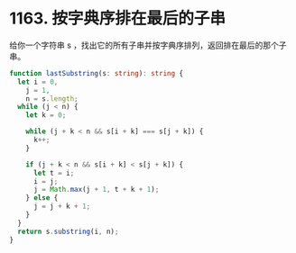 # 1163. 按字典序排在最后的子串

给你一个字符串 s ，找出它的所有子串并按字典序排列，返回排在最后的那个子串。

```ts
function lastSubstring(s: string): string {
  let i = 0,
    j = 1,
    n = s.length;
  while (j < n) {
    let k = 0;

    while (j + k < n && s[i + k] === s[j + k]) {
      k++;
    }

    if (j + k < n && s[i + k] < s[j + k]) {
      let t = i;
      i = j;
      j = Math.max(j + 1, t + k + 1);
    } else {
      j = j + k + 1;
    }
  }
  return s.substring(i, n);
}
```
